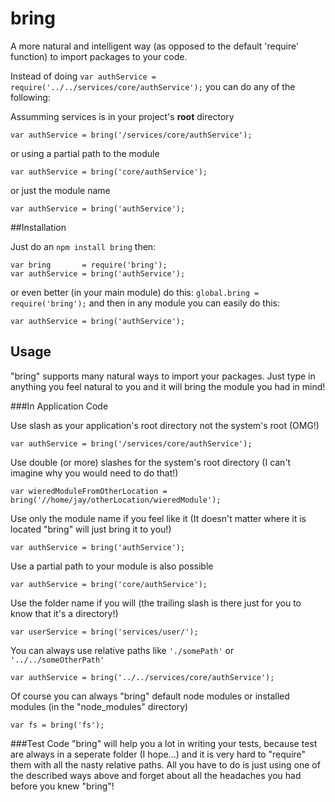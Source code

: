 bring
=====

A more natural and intelligent way (as opposed to the default 'require' function) to import packages to your code.


Instead of doing ```var authService = require('../../services/core/authService');``` you can do any of the following:


Assumming services is in your project's **root** directory
```
var authService = bring('/services/core/authService');
```
or using a partial path to the module
```
var authService = bring('core/authService');
```
or just the module name
```
var authService = bring('authService');
```

##Installation

Just do an ```npm install bring``` then:
```
var bring       = require('bring');
var authService = bring('authService');
```
or even better (in your main module) do this: ```global.bring = require('bring');``` and then in any module you can easily do this:
```
var authService = bring('authService');
```

## Usage
"bring" supports many natural ways to import your packages. Just type in anything you feel natural to you and it will bring the module you had in mind!

###In Application Code

Use slash as your application's root directory not the system's root (OMG!)

```
var authService = bring('/services/core/authService');
```

Use double (or more) slashes for the system's root directory (I can't imagine why you would need to do that!)

```
var wieredModuleFromOtherLocation = bring('//home/jay/otherLocation/wieredModule');
```

Use only the module name if you feel like it (It doesn't matter where it is located "bring" will just bring it to you!)

```
var authService = bring('authService');
```

Use a partial path to your module is also possible

```
var authService = bring('core/authService');
```

Use the folder name if you will (the trailing slash is there just for you to know that it's a directory!)

```
var userService = bring('services/user/');
```

You can always use relative paths like ```'./somePath'``` or ```'../../someOtherPath'```

```
var authService = bring('../../services/core/authService');
```

Of course you can always "bring" default node modules or installed modules (in the "node_modules" directory)

```
var fs = bring('fs');
```

###Test Code
"bring" will help you a lot in writing your tests, because test are always in a seperate folder (I hope...) and it is very hard to "require" them with all the nasty relative paths. All you have to do is just using one of the described ways above and forget about all the headaches you had before you knew "bring"! 
